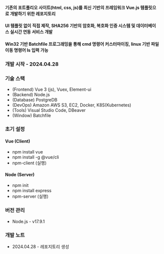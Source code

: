 #### 기존의 포트폴리오 사이트(html, css, js)를 최신 기반의 프레임워크 Vue.js 템플릿으로 개발하기 위한 레포지토리
#### UI 템플릿 없이 직접 제작, SHA256 기반의 암호화, 복호화 인증 시스템 및 데이터베이스 실시간 연동 서비스 개발
#### Win32 기반 Batchfile 프로그래밍을 통해 cmd 명령어 커스터마이징, linux 기반 파일 이동 명령어 ls 입력 가능

### 개발 시작 - 2024.04.28 

### 기술 스택
- (Frontend) Vue 3 (js), Vuex, Element-ui
- (Backend) Node.js
- (Database) PostgreDB
- (DevOps) Amazon AWS S3, EC2, Docker, K8S(Kubernetes)
- (Tools) Visual Studio Code, DBeaver
- (Window) Batchfile

### 초기 설정

#### Vue (Client)
- npm install vue
- npm install -g @vue/cli
- npm-client (실행)

#### Node (Server)
- npm init
- npm install express
- npm-server (실행)

### 버전 관리
- Node.js - v17.9.1

### 개발 노트
- 2024.04.28 - 레포지토리 생성
